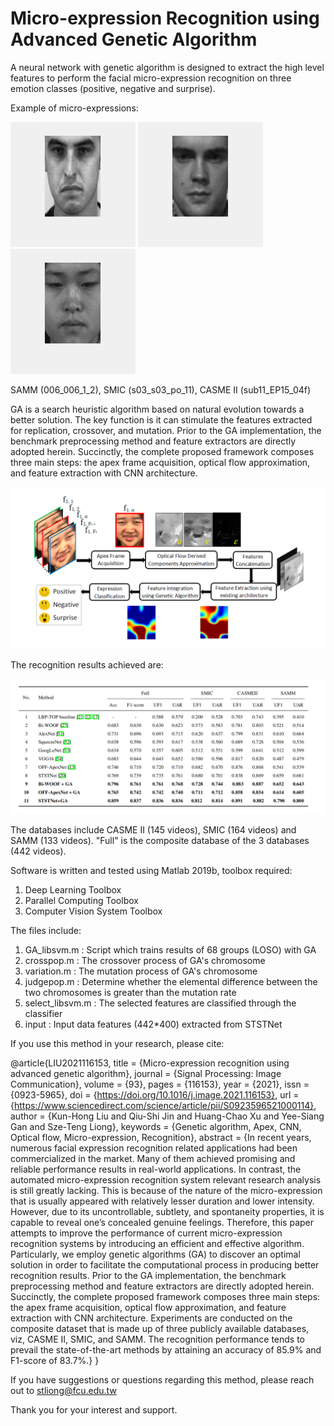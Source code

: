 # Micro-expression Recognition using Advanced Genetic Algorithm

A neural network with genetic algorithm is designed to extract the high level features to perform the facial micro-expression recognition on three emotion classes (positive, negative and surprise).

Example of micro-expressions:

<img src="https://github.com/christy1206/biwoof/blob/pictures/006_006_1_2.gif" width="200" height="200"/> <img src="https://github.com/christy1206/biwoof/blob/pictures/s03_s03_po_11.gif" width="200" height="200"/> <img src="https://github.com/christy1206/biwoof/blob/pictures/sub11_EP15_04f.gif" width="200" height="200"/>

SAMM (006_006_1_2), SMIC (s03_s03_po_11), CASME II (sub11_EP15_04f)

GA is a search heuristic algorithm based on natural evolution towards a better solution. The key function is it can stimulate the features extracted for replication, crossover, and mutation. Prior to the GA implementation, the benchmark preprocessing method and feature extractors are directly adopted herein. Succinctly, the complete proposed framework composes three main steps: the apex frame acquisition, optical flow approximation, and feature extraction with CNN architecture.

![](https://github.com/Vikifall/GA/blob/main/Flow%20diagram.png)

The recognition results achieved are:

![](https://github.com/Vikifall/GA/blob/main/result.png)

The databases include CASME II (145 videos), SMIC (164 videos) and SAMM (133 videos). "Full" is the composite database of the 3 databases (442 videos).

Software is written and tested using Matlab 2019b, toolbox required:
1) Deep Learning Toolbox
2) Parallel Computing Toolbox 
3) Computer Vision System Toolbox

The files include:
1) GA_libsvm.m : Script which trains results of 68 groups (LOSO) with GA 
2) crosspop.m : The crossover process of GA's chromosome
3) variation.m : The mutation process of GA's chromosome
4) judgepop.m : Determine whether the elemental difference between the two chromosomes is greater than the mutation rate
5) select_libsvm.m : The selected features are classified through the classifier
6) input : Input data features (442*400) extracted from STSTNet

If you use this method in your research, please cite:

@article{LIU2021116153,
title = {Micro-expression recognition using advanced genetic algorithm},
journal = {Signal Processing: Image Communication},
volume = {93},
pages = {116153},
year = {2021},
issn = {0923-5965},
doi = {https://doi.org/10.1016/j.image.2021.116153},
url = {https://www.sciencedirect.com/science/article/pii/S0923596521000114},
author = {Kun-Hong Liu and Qiu-Shi Jin and Huang-Chao Xu and Yee-Siang Gan and Sze-Teng Liong},
keywords = {Genetic algorithm, Apex, CNN, Optical flow, Micro-expression, Recognition},
abstract = {In recent years, numerous facial expression recognition related applications had been commercialized in the market. Many of them achieved promising and reliable performance results in real-world applications. In contrast, the automated micro-expression recognition system relevant research analysis is still greatly lacking. This is because of the nature of the micro-expression that is usually appeared with relatively lesser duration and lower intensity. However, due to its uncontrollable, subtlety, and spontaneity properties, it is capable to reveal one’s concealed genuine feelings. Therefore, this paper attempts to improve the performance of current micro-expression recognition systems by introducing an efficient and effective algorithm. Particularly, we employ genetic algorithms (GA) to discover an optimal solution in order to facilitate the computational process in producing better recognition results. Prior to the GA implementation, the benchmark preprocessing method and feature extractors are directly adopted herein. Succinctly, the complete proposed framework composes three main steps: the apex frame acquisition, optical flow approximation, and feature extraction with CNN architecture. Experiments are conducted on the composite dataset that is made up of three publicly available databases, viz, CASME II, SMIC, and SAMM. The recognition performance tends to prevail the state-of-the-art methods by attaining an accuracy of 85.9% and F1-score of 83.7%.}
}

If you have suggestions or questions regarding this method, please reach out to stliong@fcu.edu.tw

Thank you for your interest and support.
